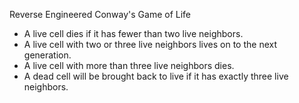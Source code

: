 Reverse Engineered Conway's Game of Life

- A live cell dies if it has fewer than two live neighbors.
- A live cell with two or three live neighbors lives on to the next generation.
- A live cell with more than three live neighbors dies.
- A dead cell will be brought back to live if it has exactly three live neighbors.
